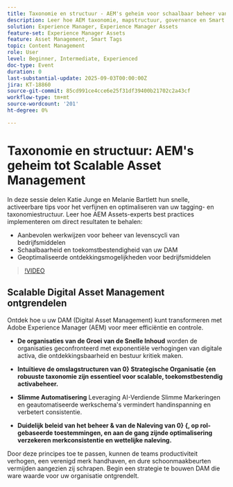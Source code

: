 ```yaml
---
title: Taxonomie en structuur - AEM's geheim voor schaalbaar beheer van bedrijfsmiddelen
description: Leer hoe AEM taxonomie, mapstructuur, governance en Smart Tags efficiënt beheer van digitale middelen ontsluiten, de ontdekkingsmogelijkheden vergroten en de controle op merken garanderen.
solution: Experience Manager, Experience Manager Assets
feature-set: Experience Manager Assets
feature: Asset Management, Smart Tags
topic: Content Management
role: User
level: Beginner, Intermediate, Experienced
doc-type: Event
duration: 0
last-substantial-update: 2025-09-03T00:00:00Z
jira: KT-18860
source-git-commit: 85cd991ce4cce6e25f31df39400b21702c2a43cf
workflow-type: tm+mt
source-wordcount: '201'
ht-degree: 0%

---
```



# Taxonomie en structuur: AEM&#39;s geheim tot Scalable Asset Management

In deze sessie delen Katie Junge en Melanie Bartlett hun snelle, activeerbare tips voor het verfijnen en optimaliseren van uw tagging- en taxonomiestructuur. Leer hoe AEM Assets-experts best practices implementeren om direct resultaten te behalen:

* Aanbevolen werkwijzen voor beheer van levenscycli van bedrijfsmiddelen
* Schaalbaarheid en toekomstbestendigheid van uw DAM
* Geoptimaliseerde ontdekkingsmogelijkheden voor bedrijfsmiddelen

>[!VIDEO](https://video.tv.adobe.com/v/3471385/?learn=on&enablevpops)

## Scalable Digital Asset Management ontgrendelen

Ontdek hoe u uw DAM (Digital Asset Management) kunt transformeren met Adobe Experience Manager (AEM) voor meer efficiëntie en controle.

* **De organisaties van de Groei van de Snelle Inhoud** worden de organisaties geconfronteerd met exponentiële verhogingen van digitale activa, die ontdekkingsbaarheid en bestuur kritiek maken.

* **Intuïtieve de omslagstructuren van 0&rbrace; Strategische Organisatie &lbrace;en robuuste taxonomie zijn essentieel voor scalable, toekomstbestendig activabeheer.**

* **Slimme Automatisering** Leveraging AI-Verdiende Slimme Markeringen en geautomatiseerde werkschema&#39;s vermindert handinspanning en verbetert consistentie.

* **Duidelijk beleid van het beheer &amp; van de Naleving van 0&rbrace; &lbrace;, op rol-gebaseerde toestemmingen, en aan de gang zijnde optimalisering verzekeren merkconsistentie en wettelijke naleving.**

Door deze principes toe te passen, kunnen de teams productiviteit verhogen, een verenigd merk handhaven, en dure schoonmaakbeurten vermijden aangezien zij schrapen. Begin een strategie te bouwen DAM die ware waarde voor uw organisatie ontgrendelt.
